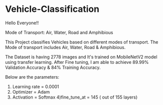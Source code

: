 # Vehicle-Classification
Hello Everyone!!


Mode of Transport: Air, Water, Road and Amphibious 

This Project classifies Vehicles based on different modes of transport. The Mode of transport includes Air, Water, Road & Amphibious.


The Dataset is having 2778 images and It's trained on MobileNetV2 model using transfer learning. After Fine tuning, I am able to achieve 89.99% Validation Accuracy & 84% Training Accuracy.

Below are the parameters:
1) Learning rate = 0.0001
2) Optimizer = Adam
3) Activation = Softmax
4)fine_tune_at = 145 ( out of 155 layers)
